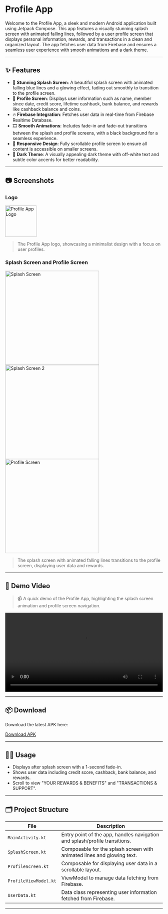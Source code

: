 # Profile App

Welcome to the Profile App, a sleek and modern Android application built using Jetpack Compose. This app features a visually stunning splash screen with animated falling lines, followed by a user profile screen that displays personal information, rewards, and transactions in a clean and organized layout. The app fetches user data from Firebase and ensures a seamless user experience with smooth animations and a dark theme.

---

## ✨ Features

- 🔵 **Stunning Splash Screen**: A beautiful splash screen with animated falling blue lines and a glowing effect, fading out smoothly to transition to the profile screen.
- 👤 **Profile Screen**: Displays user information such as name, member since date, credit score, lifetime cashback, bank balance, and rewards like cashback balance and coins.
- 🔥 **Firebase Integration**: Fetches user data in real-time from Firebase Realtime Database.
- 🎞️ **Smooth Animations**: Includes fade-in and fade-out transitions between the splash and profile screens, with a black background for a seamless experience.
- 📱 **Responsive Design**: Fully scrollable profile screen to ensure all content is accessible on smaller screens.
- 🌙 **Dark Theme**: A visually appealing dark theme with off-white text and subtle color accents for better readability.

---

## 📷 Screenshots

### Logo

<img src="./Nocap.png" alt="Profile App Logo" width="100"/>

> The Profile App logo, showcasing a minimalist design with a focus on user profiles.

### Splash Screen and Profile Screen

<img src="./profile2.png" alt="Splash Screen" width="300"/>  
<img src="./profile3.png" alt="Splash Screen 2" width="300"/>  
<img src="./profile1.png" alt="Profile Screen" width="300"/>

> The splash screen with animated falling lines transitions to the profile screen, displaying user data and rewards.

---

## 🎥 Demo Video

> 📹 A quick demo of the Profile App, highlighting the splash screen animation and profile screen navigation.

<video src="./profileVideo.mp4" controls width="100%"></video>

---

## 📦 Download

Download the latest APK here:

[Download APK](./apk.apk)

---

## 🧑‍💻 Usage

- Displays after splash screen with a 1-second fade-in.
- Shows user data including credit score, cashback, bank balance, and rewards.
- Scroll to view "YOUR REWARDS & BENEFITS" and "TRANSACTIONS & SUPPORT".

---

## 🗂 Project Structure

| File                  | Description                                                                   |
|-----------------------|-------------------------------------------------------------------------------|
| `MainActivity.kt`     | Entry point of the app, handles navigation and splash/profile transitions.   |
| `SplashScreen.kt`     | Composable for the splash screen with animated lines and glowing text.       |
| `ProfileScreen.kt`    | Composable for displaying user data in a scrollable layout.                  |
| `ProfileViewModel.kt` | ViewModel to manage data fetching from Firebase.                             |
| `UserData.kt`         | Data class representing user information fetched from Firebase.              |

---
